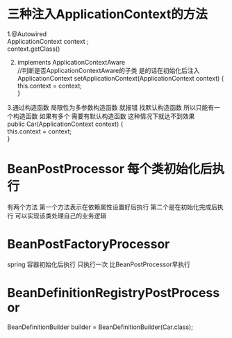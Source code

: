 # 三种注入ApplicationContext的方法  
1.@Autowired  
ApplicationContext context ;  
context.getClass()  

2. implements ApplicationContextAware  
   //判断是否ApplicationContextAware的子类  是的话在初始化后注入ApplicationContext 
   setApplicationContext(ApplicationContext context) {  
       this.context = context;  
   }  
   
 3.通过构造函数 局限性为多参数构造函数  就报错  找默认构造函数  所以只能有一个构造函数  如果有多个  需要有默认构造函数  这种情况下就达不到效果  
 public Car(ApplicationContext context) {  
     this.context = context;  
 }  
 
 # BeanPostProcessor 每个类初始化后执行
 
 有两个方法  第一个方法表示在依赖属性设置好后执行   第二个是在初始化完成后执行   可以实现该类处理自己的业务逻辑  
 
 #  BeanPostFactoryProcessor 
 spring 容器初始化后执行 只执行一次 比BeanPostProcessor早执行
 # BeanDefinitionRegistryPostProcessor
 BeanDefinitionBuilder builder = BeanDefinitionBuilder(Car.class);
